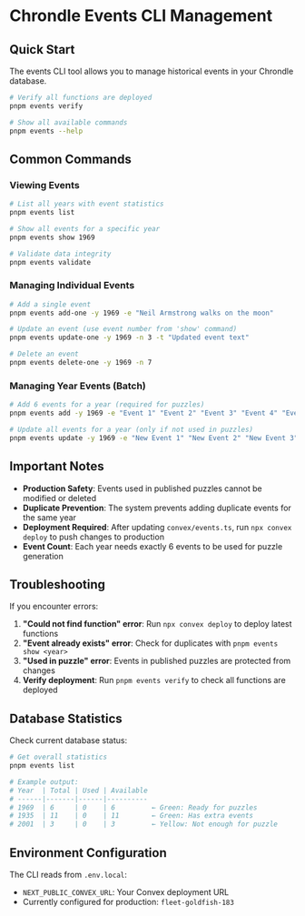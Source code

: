 # Chrondle Events CLI Management

## Quick Start

The events CLI tool allows you to manage historical events in your Chrondle database.

```bash
# Verify all functions are deployed
pnpm events verify

# Show all available commands
pnpm events --help
```

## Common Commands

### Viewing Events

```bash
# List all years with event statistics
pnpm events list

# Show all events for a specific year
pnpm events show 1969

# Validate data integrity
pnpm events validate
```

### Managing Individual Events

```bash
# Add a single event
pnpm events add-one -y 1969 -e "Neil Armstrong walks on the moon"

# Update an event (use event number from 'show' command)
pnpm events update-one -y 1969 -n 3 -t "Updated event text"

# Delete an event
pnpm events delete-one -y 1969 -n 7
```

### Managing Year Events (Batch)

```bash
# Add 6 events for a year (required for puzzles)
pnpm events add -y 1969 -e "Event 1" "Event 2" "Event 3" "Event 4" "Event 5" "Event 6"

# Update all events for a year (only if not used in puzzles)
pnpm events update -y 1969 -e "New Event 1" "New Event 2" "New Event 3" "New Event 4" "New Event 5" "New Event 6"
```

## Important Notes

- **Production Safety**: Events used in published puzzles cannot be modified or deleted
- **Duplicate Prevention**: The system prevents adding duplicate events for the same year
- **Deployment Required**: After updating `convex/events.ts`, run `npx convex deploy` to push changes to production
- **Event Count**: Each year needs exactly 6 events to be used for puzzle generation

## Troubleshooting

If you encounter errors:

1. **"Could not find function" error**: Run `npx convex deploy` to deploy latest functions
2. **"Event already exists" error**: Check for duplicates with `pnpm events show <year>`
3. **"Used in puzzle" error**: Events in published puzzles are protected from changes
4. **Verify deployment**: Run `pnpm events verify` to check all functions are deployed

## Database Statistics

Check current database status:

```bash
# Get overall statistics
pnpm events list

# Example output:
# Year  | Total | Used | Available
# ------|-------|------|----------
# 1969  | 6     | 0    | 6         ← Green: Ready for puzzles
# 1935  | 11    | 0    | 11        ← Green: Has extra events
# 2001  | 3     | 0    | 3         ← Yellow: Not enough for puzzle
```

## Environment Configuration

The CLI reads from `.env.local`:

- `NEXT_PUBLIC_CONVEX_URL`: Your Convex deployment URL
- Currently configured for production: `fleet-goldfish-183`
